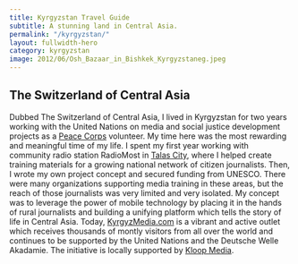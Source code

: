 ```yaml
---
title: Kyrgyzstan Travel Guide
subtitle: A stunning land in Central Asia.
permalink: "/kyrgyzstan/"
layout: fullwidth-hero
category: kyrgyzstan
image: 2012/06/Osh_Bazaar_in_Bishkek_Kyrgyzstaneg.jpeg
---
```


## The Switzerland of Central Asia

Dubbed The Switzerland of Central Asia, I lived in Kyrgyzstan for two years working with the United Nations on media and social justice development projects as a [Peace Corps](https://www.peacecorps.gov/) volunteer. My time here was the most rewarding and meaningful time of my life. I spent my first year working with community radio station RadioMost in [Talas City](https://www.google.com/maps/place/Talas,+Kyrgyzstan/@42.5299875,72.1879003,19243m/data=!3m2!1e3!4b1!4m2!3m1!1s0x38a15c82094a401b:0xef5a29b84864c140!6m1!1e1), where I helped create training materials for a growing national network of citizen journalists. Then, I wrote my own project concept and secured funding from UNESCO. There were many organizations supporting media training in these areas, but the reach of those journalists was very limited and very isolated. My concept was to leverage the power of mobile technology by placing it in the hands of rural journalists and building a unifying platform which tells the story of life in Central Asia. Today, [KyrgyzMedia.com](http://kyrgyzmedia.com/) is a vibrant and active outlet which receives thousands of montly visitors from all over the world and continues to be supported by the United Nations and the Deutsche Welle Akadamie. The initiative is locally supported by [Kloop Media](http://kloop.kg/).

